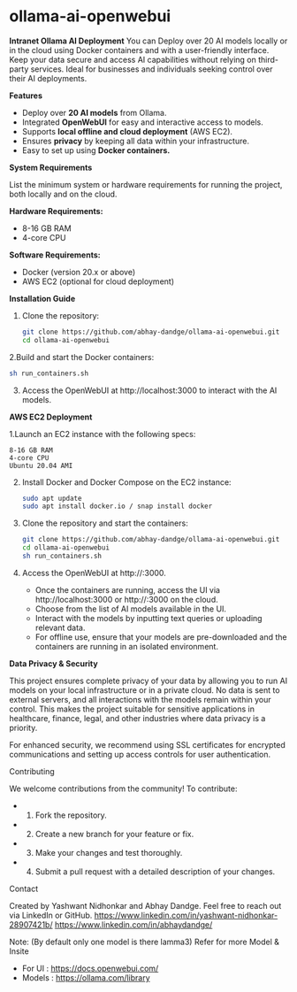 # ollama-ai-openwebui
**Intranet Ollama AI Deployment**  You can Deploy over 20 AI models locally or in the cloud using Docker containers and with a user-friendly interface. Keep your data secure and access AI capabilities without relying on third-party services. Ideal for businesses and individuals seeking control over their AI deployments.

**Features**

- Deploy over **20 AI models** from Ollama.
- Integrated **OpenWebUI** for easy and interactive access to models.
- Supports **local offline and cloud deployment** (AWS EC2).
- Ensures **privacy** by keeping all data within your infrastructure.
- Easy to set up using **Docker containers.**

**System Requirements**

List the minimum system or hardware requirements for running the project, both locally and on the cloud.

**Hardware Requirements:**
- 8-16 GB RAM
- 4-core CPU

**Software Requirements:**
- Docker (version 20.x or above)
- AWS EC2 (optional for cloud deployment)

**Installation Guide**
1. Clone the repository:
   ```bash
   git clone https://github.com/abhay-dandge/ollama-ai-openwebui.git
   cd ollama-ai-openwebui

2.Build and start the Docker containers:

   ```bash
   sh run_containers.sh 
```
3. Access the OpenWebUI at http://localhost:3000 to interact with the AI models.

**AWS EC2 Deployment**

1.Launch an EC2 instance with the following specs:

    8-16 GB RAM
    4-core CPU
    Ubuntu 20.04 AMI

2. Install Docker and Docker Compose on the EC2 instance:
   ```bash
   sudo apt update
   sudo apt install docker.io / snap install docker
   ```
3. Clone the repository and start the containers:
   ```bash
   git clone https://github.com/abhay-dandge/ollama-ai-openwebui.git
   cd ollama-ai-openwebui
   sh run_containers.sh 
   ```
4. Access the OpenWebUI at http://<your-ec2-public-ip>:3000.

   - Once the containers are running, access the UI via http://localhost:3000 or http://<your-ec2-public-ip>:3000 on the cloud.
   - Choose from the list of AI models available in the UI.
   - Interact with the models by inputting text queries or uploading relevant data.
   - For offline use, ensure that your models are pre-downloaded and the containers are running in an isolated environment.

**Data Privacy & Security**

This project ensures complete privacy of your data by allowing you to run AI models on your local infrastructure or in a private cloud. No data is sent to external servers, and all interactions with the models remain within your control. This makes the project suitable for sensitive applications in healthcare, finance, legal, and other industries where data privacy is a priority.

For enhanced security, we recommend using SSL certificates for encrypted communications and setting up access controls for user authentication.

Contributing

We welcome contributions from the community! To contribute:

   - 1) Fork the repository.
   - 2) Create a new branch for your feature or fix.
   - 3) Make your changes and test thoroughly.
   - 4) Submit a pull request with a detailed description of your changes.

Contact

Created by Yashwant Nidhonkar and Abhay Dandge. Feel free to reach out via LinkedIn or GitHub.
https://www.linkedin.com/in/yashwant-nidhonkar-28907421b/
https://www.linkedin.com/in/abhaydandge/

Note: (By default only one model is there lamma3)
Refer for more Model & Insite

- For UI : https://docs.openwebui.com/ 
- Models : https://ollama.com/library 

